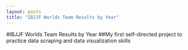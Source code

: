 ```yaml
---
layout: posts
title: "IBJJF Worlds Team Results by Year"
---
```

#IBJJF Worlds Team Results by Year
##My first self-directed project to practice data scraping and data visualization skills

